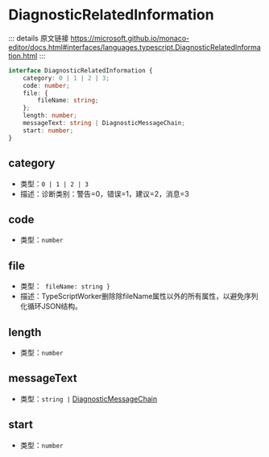 # DiagnosticRelatedInformation
        
::: details 原文链接
https://microsoft.github.io/monaco-editor/docs.html#interfaces/languages.typescript.DiagnosticRelatedInformation.html
:::

```ts
interface DiagnosticRelatedInformation {
    category: 0 | 1 | 2 | 3;
    code: number;
    file: {
        fileName: string;
    };
    length: number;
    messageText: string | DiagnosticMessageChain;
    start: number;
}
```
## category
- 类型：`0 | 1 | 2 | 3`
- 描述：诊断类别：警告=0，错误=1，建议=2，消息=3
## code
- 类型：`number`
## file
- 类型：` fileName: string }`
- 描述：TypeScriptWorker删除除fileName属性以外的所有属性，以避免序列化循环JSON结构。
## length
- 类型：`number`
## messageText
- 类型：`string |` [DiagnosticMessageChain](/api/languages/typescript/DiagnosticMessageChain.md)

## start
- 类型：`number`
